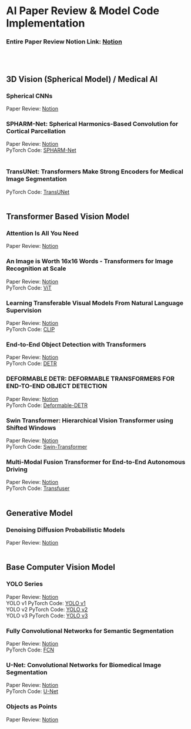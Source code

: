 # AI Paper Review & Model Code Implementation
### Entire Paper Review Notion Link: [Notion](https://frost-crate-a82.notion.site/AI-Study-8cdffb0423d543319efcb6b3174967d1)
<br/><br/>

## 3D Vision (Spherical Model) / Medical AI
### Spherical CNNs
Paper Review: [Notion](https://frost-crate-a82.notion.site/Spherical-CNNs-181f7e966c0e8012b88ad1bce7c23ffe?pvs=4)
### SPHARM-Net: Spherical Harmonics-Based Convolution for Cortical Parcellation
Paper Review: [Notion](https://frost-crate-a82.notion.site/SPHARM-Net-Spherical-Harmonics-Based-Convolution-for-Cortical-Parcellation-181f7e966c0e806ba12fd2668d6874b3?pvs=4)<br/>
PyTorch Code: [SPHARM-Net](https://github.com/skl0726/AI-Paper-Review/tree/main/3D-Vision-Medical-AI/SPHARM-Net)
<br/><br/>
### TransUNet: Transformers Make Strong Encoders for Medical Image Segmentation
PyTorch Code: [TransUNet](https://github.com/skl0726/AI-Paper-Review/tree/main/3D-Vision-Medical-AI/TransUNet)
<br/><br/>

## Transformer Based Vision Model
### Attention Is All You Need
Paper Review: [Notion](https://frost-crate-a82.notion.site/Attention-Is-All-You-Need-e5b8aca9d98c4056a75b8301256cd47e?pvs=4)<br/>
### An Image is Worth 16x16 Words - Transformers for Image Recognition at Scale
Paper Review: [Notion](https://frost-crate-a82.notion.site/An-Image-is-Worth-16x16-Words-Transformers-for-Image-Recognition-at-Scale-b01180dcfecf43a09970ec2a30cbd2ef?pvs=4)<br/>
PyTorch Code: [ViT](https://github.com/skl0726/AI-Paper-Review/tree/main/Transformer-Based-Vision-Model/ViT)
### Learning Transferable Visual Models From Natural Language Supervision
Paper Review: [Notion](https://frost-crate-a82.notion.site/Learning-Transferable-Visual-Models-From-Natural-Language-Supervision-690fbb22d43548999a047ab5786441c3?pvs=4)<br/>
PyTorch Code: [CLIP](https://github.com/skl0726/AI-Paper-Review/tree/main/Transformer-Based-Vision-Model/CLIP)
### End-to-End Object Detection with Transformers
Paper Review: [Notion](https://frost-crate-a82.notion.site/End-to-End-Object-Detection-with-Transformers-513a58b0b55f4b5bafdb596f862f5601?pvs=4)<br/>
PyTorch Code: [DETR](https://github.com/skl0726/AI-Paper-Review/tree/main/Transformer-Based-Vision-Model/DETR)
### DEFORMABLE DETR: DEFORMABLE TRANSFORMERS FOR END-TO-END OBJECT DETECTION
Paper Review: [Notion](https://frost-crate-a82.notion.site/DEFORMABLE-DETR-DEFORMABLE-TRANSFORMERS-FOR-END-TO-END-OBJECT-DETECTION-a16145d165ef4846b2753f131dffc448?pvs=4)<br/>
PyTorch Code: [Deformable-DETR](https://github.com/skl0726/AI-Paper-Review/tree/main/Transformer-Based-Vision-Model/Deformable-DETR)
### Swin Transformer: Hierarchical Vision Transformer using Shifted Windows
Paper Review: [Notion](https://frost-crate-a82.notion.site/Swin-Transformer-Hierarchical-Vision-Transformer-using-Shifted-Windows-1340e0059d2145f4925c99c6f2f0e727?pvs=4)<br/>
PyTorch Code: [Swin-Transformer](https://github.com/skl0726/AI-Paper-Review/tree/main/Transformer-Based-Vision-Model/Swin-Transformer)
### Multi-Modal Fusion Transformer for End-to-End Autonomous Driving
Paper Review: [Notion](https://frost-crate-a82.notion.site/Multi-Modal-Fusion-Transformer-for-End-to-End-Autonomous-Driving-9b994bd2bf274fa7bbc3d0eef04f35cf?pvs=4)<br/>
PyTorch Code: [Transfuser](https://github.com/skl0726/AI-Paper-Review/tree/main/Transformer-Based-Vision-Model/Transfuser)
<br/><br/>

## Generative Model
### Denoising Diffusion Probabilistic Models
Paper Review: [Notion](https://frost-crate-a82.notion.site/Denoising-Diffusion-Probabilistic-Models-09e204a1750d4440af062580445d8316?pvs=4)
<br/><br/>

## Base Computer Vision Model
### YOLO Series
Paper Review: [Notion](https://www.notion.so/YOLO-Series-e5c2ac67eb3e46889d16009e4d5abbfb?pvs=4)<br/>
YOLO v1 PyTorch Code: [YOLO v1](https://github.com/skl0726/AI-Paper-Review/tree/main/Base-Computer-Vision-Model/YOLO-Series/YOLOv1)<br/>
YOLO v2 PyTorch Code: [YOLO v2](https://github.com/skl0726/AI-Paper-Review/tree/main/Base-Computer-Vision-Model/YOLO-Series/YOLOv2)<br/>
YOLO v3 PyTorch Code: [YOLO v3](https://github.com/skl0726/AI-Paper-Review/tree/main/Base-Computer-Vision-Model/YOLO-Series/YOLOv3)
### Fully Convolutional Networks for Semantic Segmentation
Paper Review: [Notion](https://frost-crate-a82.notion.site/Fully-Convolutional-Networks-for-Semantic-Segmentation-b4b490d8143045abb98e0db3632ed96e?pvs=4)<br/>
PyTorch Code: [FCN](https://github.com/skl0726/AI-Paper-Review/tree/main/Base-Computer-Vision-Model/FCN)
### U-Net: Convolutional Networks for Biomedical Image Segmentation
Paper Review: [Notion](https://frost-crate-a82.notion.site/U-Net-Convolutional-Networks-for-Biomedical-Image-Segmentation-60b3e0628d7a46eca4df69232f17cf0c?pvs=4)<br/>
PyTorch Code: [U-Net](https://github.com/skl0726/AI-Paper-Review/tree/main/Base-Computer-Vision-Model/U-Net)
### Objects as Points
Paper Review: [Notion](https://frost-crate-a82.notion.site/Objects-as-Points-f8a9cdb0a69848ca8c20a4b3fba80072?pvs=4)
<br/><br/>
